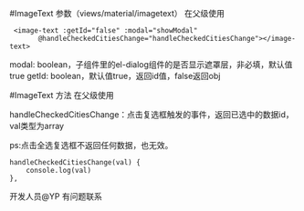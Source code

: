 #ImageText 参数（views/material/imagetext）
在父级使用

     <image-text :getId="false" :modal="showModal"
           @handleCheckedCitiesChange="handleCheckedCitiesChange"></image-text>

modal: boolean，子组件里的el-dialog组件的是否显示遮罩层，非必填，默认值true
getId: boolean，默认值true，返回id值，false返回obj

#ImageText 方法
在父级使用

handleCheckedCitiesChange：点击复选框触发的事件，返回已选中的数据id，val类型为array

ps:点击全选复选框不返回任何数据，也无效。

    handleCheckedCitiesChange(val) {
        console.log(val)
    },


开发人员@YP 有问题联系



